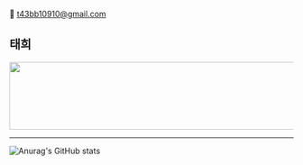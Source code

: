 📧 t43bb10910@gmail.com

태희
------------------------

<a href="https://github.com/devxb/gitanimals">
  <img src="https://render.gitanimals.org/lines/{T43BB1}?pet-id=748772820138559816 " width="1000" height="120"/>
</a>

------------------------

![Anurag's GitHub stats](https://github-readme-stats.vercel.app/api?username=T43BB1&show_icons=true&theme=dracula)
